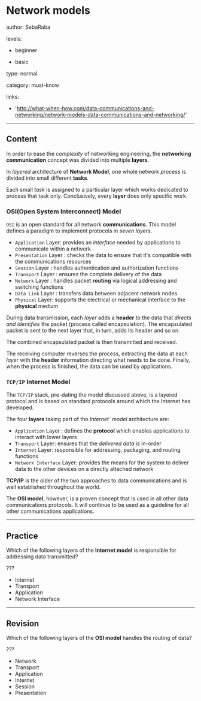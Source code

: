# Network models
author: SebaRaba

levels:

  - beginner

  - basic

type: normal

category: must-know

links:

  - 'http://what-when-how.com/data-communications-and-networking/network-models-data-communications-and-networking/'

---
## Content

In order to ease the *complexity* of networking engineering, the **networking communication** concept was divided into multiple **layers**.

In *layered* architecture of **Network Model**, one whole network *process* is divided into small different **tasks**.

Each small *task* is assigned to a particular layer which works dedicated to process that task only. Conclusively, every **layer** does only specific work.


### OSI(Open System Interconnect) Model

`OSI` is an open standard for all network **communications**. This model defines a paradigm to implement protocols in *seven layers*.

- `Application` Layer: provides an *interface* needed by applications to communicate within a network
- `Presentation` Layer : checks the data to ensure that it's compatible with the communications resources
- `Session` Layer : handles authentication and authorization functions
- `Transport` Layer : ensures the complete delivery of the data
- `Network` Layer : handles packet **routing** via logical addressing and switching functions
- `Data Link` Layer : transfers data between adjacent network nodes
- `Physical` Layer: supports the electrical or mechanical interface to the **physical** medium

During data transmission, each *layer* adds a **header** to the data that *directs and identifies* the packet (process called encapsulation). The encapsulated packet is sent to the next layer that, in turn, adds its header and so on.

The combined encapsulated packet is then transmitted and received.

The receiving computer reverses the process, extracting the data at each *layer* with the **header** information directing what needs to be done. Finally, when the process is finished, the data can be used by applications.

### `TCP/IP` Internet Model

The `TCP/IP` stack, pre-dating the model discussed above, is a layered protocol and is based on standard protocols around which the Internet has developed.

The four **layers** taking part of the *Internet` model* architecture are:

- `Application` Layer : defines the **protocol** which enables applications to interact with lower layers
- `Transport` Layer: ensures that the *delivered data* is in-order
- `Internet` Layer: responsible for addressing, packaging, and routing functions
- `Network Interface` Layer: provides the means for the system to deliver data to the other devices on a directly attached network


**TCP/IP** is the older of the two approaches to data communications and is well established throughout the world.

 The **OSI model**, however, is a proven concept that is used in all other data communications protocols. It will continue to be used as a guideline for all other communications applications.

---
## Practice

Which of the following layers of the **Internet model** is responsible for addressing data transmitted?

???

* Internet
* Transport
* Application
* Network Interface

---
## Revision

Which of the following layers of the **OSI model** handles the routing of data?

???

* Network
* Transport
* Application
* Internet
* Session
* Presentation

